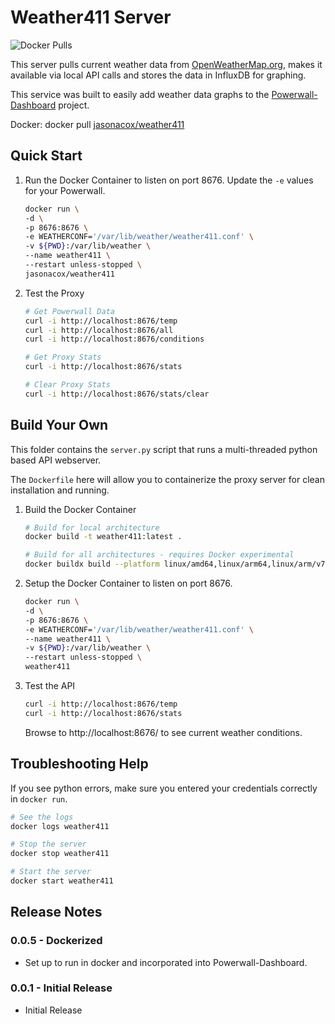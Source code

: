 # Weather411 Server

![Docker Pulls](https://img.shields.io/docker/pulls/jasonacox/weather411)

This server pulls current weather data from [OpenWeatherMap.org](https://openweathermap.org/), makes it available via local API calls and stores the data in InfluxDB for graphing.

This service was built to easily add weather data graphs to the [Powerwall-Dashboard](https://github.com/jasonacox/Powerwall-Dashboard) project.

Docker: docker pull [jasonacox/weather411](https://hub.docker.com/r/jasonacox/weather411)

## Quick Start

1. Run the Docker Container to listen on port 8676. Update the `-e` values for your Powerwall.

    ```bash
    docker run \
    -d \
    -p 8676:8676 \
    -e WEATHERCONF='/var/lib/weather/weather411.conf' \
    -v ${PWD}:/var/lib/weather \
    --name weather411 \
    --restart unless-stopped \
    jasonacox/weather411
    ```

2. Test the Proxy

    ```bash
    # Get Powerwall Data
    curl -i http://localhost:8676/temp
    curl -i http://localhost:8676/all
    curl -i http://localhost:8676/conditions

    # Get Proxy Stats
    curl -i http://localhost:8676/stats

    # Clear Proxy Stats
    curl -i http://localhost:8676/stats/clear
    ```

## Build Your Own

This folder contains the `server.py` script that runs a multi-threaded python based API webserver.  

The `Dockerfile` here will allow you to containerize the proxy server for clean installation and running.

1. Build the Docker Container

    ```bash
    # Build for local architecture  
    docker build -t weather411:latest .

    # Build for all architectures - requires Docker experimental 
    docker buildx build --platform linux/amd64,linux/arm64,linux/arm/v7 -t weather411:latest . 

    ```

2. Setup the Docker Container to listen on port 8676.

    ```bash
    docker run \
    -d \
    -p 8676:8676 \
    -e WEATHERCONF='/var/lib/weather/weather411.conf' \
    --name weather411 \
    -v ${PWD}:/var/lib/weather \
    --restart unless-stopped \
    weather411
    ```

3. Test the API

    ```bash
    curl -i http://localhost:8676/temp
    curl -i http://localhost:8676/stats
    ```

    Browse to http://localhost:8676/ to see current weather conditions.


## Troubleshooting Help

If you see python errors, make sure you entered your credentials correctly in `docker run`.

```bash
# See the logs
docker logs weather411

# Stop the server
docker stop weather411

# Start the server
docker start weather411
```

## Release Notes

### 0.0.5 - Dockerized

* Set up to run in docker and incorporated into Powerwall-Dashboard.

### 0.0.1 - Initial Release

* Initial Release
